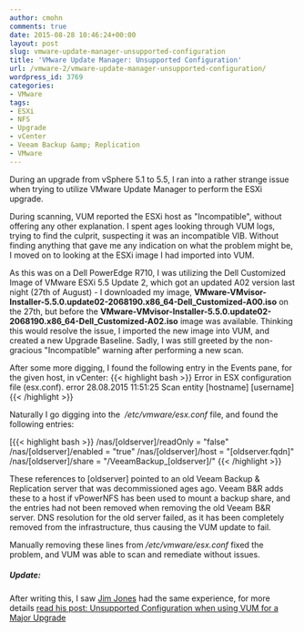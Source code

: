 ```yaml
---
author: cmohn
comments: true
date: 2015-08-28 10:46:24+00:00
layout: post
slug: vmware-update-manager-unsupported-configuration
title: 'VMware Update Manager: Unsupported Configuration'
url: /vmware-2/vmware-update-manager-unsupported-configuration/
wordpress_id: 3769
categories:
- VMware
tags:
- ESXi
- NFS
- Upgrade
- vCenter
- Veeam Backup &amp; Replication
- VMware
---
```


During an upgrade from vSphere 5.1 to 5.5, I ran into a rather strange issue when trying to utilize VMware Update Manager to perform the ESXi upgrade.

During scanning, VUM reported the ESXi host as "Incompatible", without offering any other explanation. I spent ages looking through VUM logs, trying to find the culprit, suspecting it was an incompatible VIB. Without finding anything that gave me any indication on what the problem might be, I moved on to looking at the ESXi image I had imported into VUM.

<!--more-->


As this was on a Dell PowerEdge R710, I was utilizing the Dell Customized Image of VMware ESXi 5.5 Update 2, which got an updated A02 version last night (27th of August) - I downloaded my image, **VMware-VMvisor-Installer-5.5.0.update02-2068190.x86_64-Dell_Customized-A00.iso** on the 27th, but before the **VMware-VMvisor-Installer-5.5.0.update02-2068190.x86_64-Dell_Customized-A02.iso** image was available. Thinking this would resolve the issue, I imported the new image into VUM, and created a new Upgrade Baseline. Sadly, I was still greeted by the non-gracious "Incompatible" warning after performing a new scan.

After some more digging, I found the following entry in the Events pane, for the given host, in vCenter:
{{< highlight bash >}}
Error in ESX configuration file (esx.conf).
error
28.08.2015 11:51:25
Scan entity
[hostname]
[username]
{{< /highlight >}}

Naturally I go digging into the  _/etc/vmware/esx.conf_ file, and found the following entries:

[{{< highlight bash >}}
/nas/[oldserver]/readOnly = "false"
/nas/[oldserver]/enabled = "true"
/nas/[oldserver]/host = "[oldserver.fqdn]"
/nas/[oldserver]/share = "/VeeamBackup_[oldserver]/"
{{< /highlight >}}


These references to [oldserver] pointed to an old Veeam Backup & Replication server that was decommissioned ages ago. Veeam B&R adds these to a host if vPowerNFS has been used to mount a backup share, and the entries had not been removed when removing the old Veeam B&R server. DNS resolution for the old server failed, as it has been completely removed from the infrastructure, thus causing the VUM update to fail.

Manually removing these lines from _/etc/vmware/esx.conf_ fixed the problem, and VUM was able to scan and remediate without issues.



##### Update:



After writing this, I saw [Jim Jones](http://twitter.com/k00laidIT) had the same experience, for more details [read his post:
Unsupported Configuration when using VUM for a Major Upgrade](https://koolaid.info/unsupported-configuration-using-vum-major-upgrade/)

